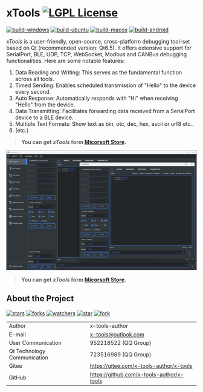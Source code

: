 # xTools [![LGPL License](https://img.shields.io/badge/License-LGPL%20v3-blue.svg)](https://www.gnu.org/licenses/lgpl-3.0.html)

[![build-windows](https://github.com/x-tools-author/x-tools/actions/workflows/build-windows.yml/badge.svg)](https://github.com/x-tools-author/x-tools/actions/workflows/build-windows.yml)
[![build-ubuntu](https://github.com/x-tools-author/x-tools/actions/workflows/build-ubuntu.yml/badge.svg)](https://github.com/x-tools-author/x-tools/actions/workflows/build-ubuntu.yml)
[![build-macos](https://github.com/x-tools-author/x-tools/actions/workflows/build-macos.yml/badge.svg)](https://github.com/x-tools-author/x-tools/actions/workflows/build-macos.yml)
[![build-android](https://github.com/x-tools-author/x-tools/actions/workflows/build-android.yml/badge.svg)](https://github.com/x-tools-author/x-tools/actions/workflows/build-android.yml)

*xTools* is a user-friendly, open-source, cross-platform debugging tool-set based on Qt (recommended version: Qt6.5). It offers extensive support for SerialPort, BLE, UDP, TCP, WebSocket, Modbus and CANBus debugging functionalities. Here are some notable features:

1. Data Reading and Writing: This serves as the fundamental function across all tools.
2. Timed Sending: Enables scheduled transmission of "Hello" to the device every second.
3. Auto Response: Automatically responds with "Hi" when receiving "Hello" from the device.
4. Data Transmitting: Facilitates forwarding data received from a SerialPort device to a BLE device.
5. Multiple Text Formats: Show text as bin, otc, dec, hex, ascii or urf8 etc..
6. (etc.)

> **You can get *xTools* form [Micorsoft Store](https://www.microsoft.com/store/apps/9P29H1NDNKBB).**

![MainWindow.png](xTools.png)

> **You can get *xTools* form [Micorsoft Store](https://www.microsoft.com/store/apps/9P29H1NDNKBB).**

## About the Project

<!--https://sdpro.top/blog/html/article/1016.html-->
[![stars](https://img.shields.io/github/stars/x-tools-author/x-tools?style=social)](https://img.shields.io/github/stars/x-tools-author/x-tools?style=social)
[![forks](https://img.shields.io/github/forks/x-tools-author/x-tools?style=social)](https://img.shields.io/github/forks/x-tools-author/x-tools?style=social)
[![watchers](https://img.shields.io/github/watchers/x-tools-author/x-tools?style=social)](https://img.shields.io/github/watchers/x-tools-author/x-tools?style=social)
[![star](https://gitee.com/x-tools-author/x-tools/badge/star.svg?theme=dark)](https://gitee.com/x-tools-author/x-tools/stargazers)
[![fork](https://gitee.com/x-tools-author/x-tools/badge/fork.svg?theme=dark)](https://gitee.com/x-tools-author/x-tools/members)

| | |
|---|---|
|Author|x-tools-author|
|E-mail|<x-tools@outlook.com>|
|User Communication| 952218522 (QQ Group)|
|Qt Technology Communication|723516989 (QQ Group)|
|Gitee| <https://gitee.com/x-tools-author/x-tools>|
|GitHub| <https://github.com/x-tools-author/x-tools>|
